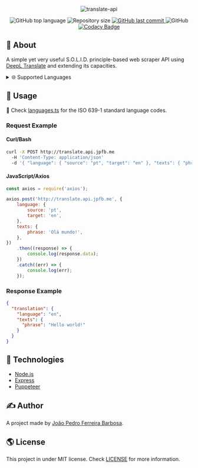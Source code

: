 <p align="center">
  <img alt="translate-api" src="https://user-images.githubusercontent.com/79005271/148122437-5d5242b5-40e1-4a49-87b6-e1c47308ce98.png">
</p>

<p align="center">
  <img alt="GitHub top language" src="https://img.shields.io/github/languages/top/oJPBarbosa/translate-api.svg">

  <img alt="Repository size" src="https://img.shields.io/github/repo-size/oJPBarbosa/translate-api.svg">
  <a href="https://github.com/oJPBarbosa/translate-api/commits">
    <img alt="GitHub last commit" src="https://img.shields.io/github/last-commit/oJPBarbosa/translate-api.svg">
  </a>
  <img alt="GitHub" src="https://img.shields.io/github/license/oJPBarbosa/translate-api.svg">
  <a href="https://www.codacy.com/gh/oJPBarbosa/translate-api/dashboard?utm_source=github.com&amp;utm_medium=referral&amp;utm_content=oJPBarbosa/translate-api&amp;utm_campaign=Badge_Grade">
    <img alt="Codacy Badge" src="https://app.codacy.com/project/badge/Grade/55d75bb0bc9449c88c395ffc72cfa485">
  </a>
</p>

## 🎯 About

A simple yet very useful S.O.L.I.D. principle-based web scraper API using [DeepL Translate](https://www.deepl.com/) and extending its capacities.

<details>
  <summary>🌐 Supported Languages</summary>
  <br>
  
  - 🇧🇬 Bulgarian
  - 🇨🇳 Chinese
  - 🇨🇿 Czech
  - 🇩🇰 Danish
  - 🇳🇱 Dutch
  - 🇺🇸 English
  - 🇪🇪 Estonian
  - 🇫🇮 Finnish
  - 🇫🇷 French
  - 🇩🇪 German
  - 🇬🇷 Greek
  - 🇭🇺 Hungarian
  - 🇮🇹 Italian
  - 🇯🇵 Japanese
  - 🇱🇻 Latvian
  - 🇱🇹 Lithuanian
  - 🇵🇱 Polish
  - 🇵🇹 Portuguese
  - 🇷🇴 Romanian
  - 🇷🇺 Russian
  - 🇸🇮 Slovenian
  - 🇸🇰 Slovak
  - 🇪🇸 Spanish
  - 🇸🇪 Swedish
</details>

## 🙋 Usage

📜 Check [languages.ts](https://github.com/oJPBarbosa/translate-api/blob/main/src/utils/languages.ts) for the ISO 639-1 standard language codes.

### Request Example

#### Curl/Bash

```bash
curl -X POST http://translate.api.jpfb.me
  -H 'Content-Type: application/json'
  -d '{ "language": { "source": "pt", "target": "en" }, "texts": { "phrase": "Olá mundo!" } }'
```

#### JavaScript/Axios

```js
const axios = require('axios');

axios.post('http://translate.api.jpfb.me', {
	language: {
		source: 'pt',
		target: 'en',
	},
	texts: {
		phrase: 'Olá mundo!',
	},
})
	.then((response) => {
		console.log(response.data);
	})
	.catch((err) => {
		console.log(err);
	});
```
### Response Example

```json
{
  "translation": {
    "language": "en",
    "texts": {
      "phrase": "Hello world!"
    }
  }
}
```

## :rocket: Technologies

- [Node.js](https://nodejs.org/)
- [Express](https://expressjs.com/)
- [Puppeteer](https://pptr.dev/)

## ✍️ Author

A project made by [João Pedro Ferreira Barbosa](https://github.com/oJPBarbosa).

## 🌎 License

This project in under MIT license. Check [LICENSE](https://github.com/oJPBarbosa/translate-api/blob/main/LICENSE) for more information.